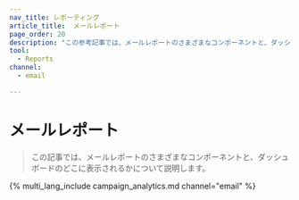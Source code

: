 ```yaml
---
nav_title: レポーティング
article_title:  メールレポート
page_order: 20
description: "この参考記事では、メールレポートのさまざまなコンポーネントと、ダッシュボードのどこに表示されるかについて説明します。"
tool:
  - Reports
channel:
  - email

---
```


# メールレポート

> この記事では、メールレポートのさまざまなコンポーネントと、ダッシュボードのどこに表示されるかについて説明します。

{% multi_lang_include campaign_analytics.md channel="email" %}

